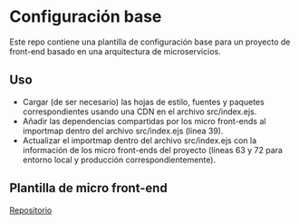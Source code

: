 # Configuración base

Este repo contiene una plantilla de configuración base para un proyecto de front-end basado en una arquitectura de microservicios.

## Uso

- Cargar (de ser necesario) las hojas de estilo, fuentes y paquetes correspondientes usando una CDN en el archivo src/index.ejs.
- Añadir las dependencias compartidas por los micro front-ends al importmap dentro del archivo src/index.ejs (línea 39).
- Actualizar el importmap dentro del archivo src/index.ejs con la información de los micro front-ends del proyecto (líneas 63 y 72 para entorno local y producción correspondientemente).

## Plantilla de micro front-end

[Repositorio](https://github.com/rmzNadir/microfrontend-app-boilerplate)
